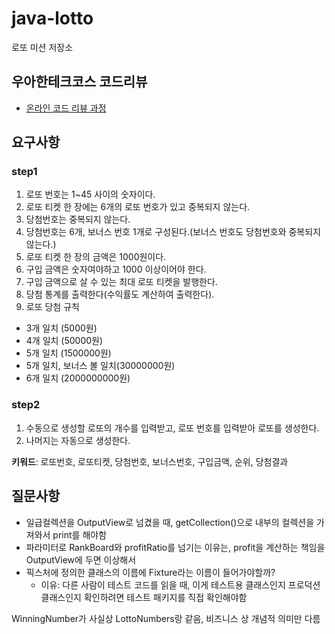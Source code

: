 # java-lotto

로또 미션 저장소

## 우아한테크코스 코드리뷰

- [온라인 코드 리뷰 과정](https://github.com/woowacourse/woowacourse-docs/blob/master/maincourse/README.md)

## 요구사항

### step1

1. 로또 번호는 1~45 사이의 숫자이다.
2. 로또 티켓 한 장에는 6개의 로또 번호가 있고 중복되지 않는다.
3. 당첨번호는 중복되지 않는다.
4. 당첨번호는 6개, 보너스 번호 1개로 구성된다.(보너스 번호도 당첨번호와 중복되지 않는다.)
5. 로또 티켓 한 장의 금액은 1000원이다.
6. 구입 금액은 숫자여야하고 1000 이상이어야 한다.
7. 구입 금액으로 살 수 있는 최대 로또 티켓을 발행한다.
8. 당첨 통계를 출력한다(수익률도 계산하여 출력한다).
9. 로또 당첨 규칙
 * 3개 일치 (5000원)
 * 4개 일치 (50000원)
 * 5개 일치 (1500000원)
 * 5개 일치, 보너스 볼 일치(30000000원)
 * 6개 일치 (2000000000원)

### step2

1. 수동으로 생성할 로또의 개수를 입력받고, 로또 번호를 입력받아 로또를 생성한다.
2. 나머지는 자동으로 생성한다.

**키워드**: 로또번호, 로또티켓, 당첨번호, 보너스번호, 구입금액, 순위, 당첨결과


## 질문사항

* 일급컬렉션을 OutputView로 넘겼을 때, getCollection()으로 내부의 컬렉션을 가져와서 print를 해야함
* 파라미터로 RankBoard와 profitRatio를 넘기는 이유는, profit을 계산하는 책임을 OutputView에 두면 이상해서
* 픽스처에 정의한 클래스의 이름에 Fixture라는 이름이 들어가야할까?
  * 이유: 다른 사람이 테스트 코드를 읽을 때, 이게 테스트용 클래스인지 프로덕션 클래스인지 확인하려면 테스트 패키지를 직접 확인해야함

WinningNumber가 사실상 LottoNumbers랑 같음, 비즈니스 상 개념적 의미만 다름